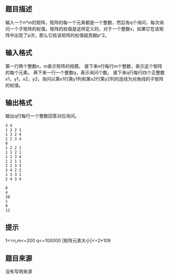 


## 题目描述
输入一个n*m的矩阵，矩阵的每一个元素都是一个整数，然后有q个询问，每次询问一个子矩阵的权值。矩阵的权值是这样定义的，对于一个整数x，如果它在该矩阵中出现了p次，那么它给该矩阵的权值就贡献p^2。
## 输入格式
第一行两个整数n，m表示矩阵的规模。
接下来n行每行m个整数，表示这个矩阵的每个元素。
再下来一行一个整数q，表示询问个数。
接下来q行每行四个正整数x1，y1，x2，y2，询问以第x1行第y1列和第x2行第y2列的连线为对角线的子矩阵的权值。
## 输出格式
输出q行每行一个整数回答对应询问。

```input1
3 4
1 3 2 1
1 3 2 4
1 2 3 4
8
1 2 2 1
1 1 2 1
1 1 3 4
1 1 1 1
2 2 3 3
3 4 2 2
1 3 3 1
2 4 3 4

```

```output1
8
4
38
1
8
12
```

## 提示
1<=n,m<=200
q<=100000
|矩阵元素大小|<=2*109
## 题目来源
没有写明来源


